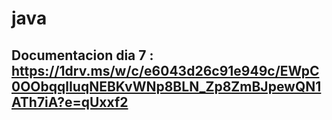 # java
## Documentacion dia 7 : https://1drv.ms/w/c/e6043d26c91e949c/EWpC0OObqqlIuqNEBKvWNp8BLN_Zp8ZmBJpewQN1ATh7iA?e=qUxxf2
